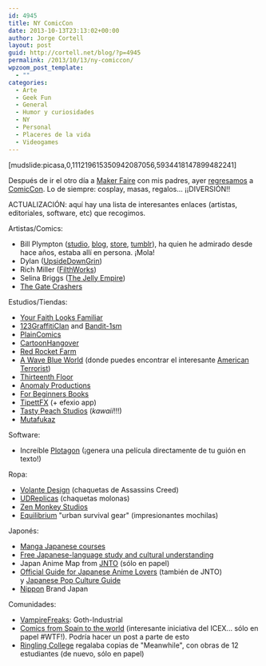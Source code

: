 ```yaml
---
id: 4945
title: NY ComicCon
date: 2013-10-13T23:13:02+00:00
author: Jorge Cortell
layout: post
guid: http://cortell.net/blog/?p=4945
permalink: /2013/10/13/ny-comiccon/
wpzoom_post_template:
  - ""
categories:
  - Arte
  - Geek Fun
  - General
  - Humor y curiosidades
  - NY
  - Personal
  - Placeres de la vida
  - Videogames
---
```

[mudslide:picasa,0,111219615350942087056,5934418147899482241]

Después de ir el otro día a <a title="http://makerfaire.com/new-york-2013/" href="http://makerfaire.com/new-york-2013/" target="_blank">Maker Faire</a> con mis padres, ayer <a title="http://cortell.net/blog/?p=4357" href="http://cortell.net/blog/?p=4357" target="_blank">regresamos</a> a <a title="http://www.newyorkcomiccon.com" href="http://www.newyorkcomiccon.com" target="_blank">ComicCon</a>. Lo de siempre: cosplay, masas, regalos... ¡¡DIVERSIÓN!!

ACTUALIZACIÓN: aquí hay una lista de interesantes enlaces (artistas, editoriales, software, etc) que recogimos.

Artistas/Comics:

  * Bill Plympton (<a title="http://plymptoons.com/" href="http://plymptoons.com/" target="_blank">studio</a>, <a title="http://scribblejunkies.blogspot.com/" href="http://scribblejunkies.blogspot.com/" target="_blank">blog</a>, <a title="http://www.plymptoonstore.com/" href="http://www.plymptoonstore.com/" target="_blank">store</a>, <a title="http://www.plymptoons.tumblr.com/" href="http://www.plymptoons.tumblr.com/" target="_blank">tumblr</a>), ha quien he admirado desde hace años, estaba allí en persona. ¡Mola!
  * Dylan (<a title="http://upsidedowngrin.com/" href="http://upsidedowngrin.com/" target="_blank">UpsideDownGrin</a>)
  * Rich Miller (<a title="http://richmillerart.com/" href="http://richmillerart.com/" target="_blank">FilthWorks</a>)
  * Selina Briggs (<a title="http://www.thejellyempire.com/" href="http://www.thejellyempire.com/" target="_blank">The Jelly Empire</a>)
  * <a title="http://thegatecrashers.com/" href="http://thegatecrashers.com/" target="_blank">The Gate Crashers</a>

Estudios/Tiendas:

  * <a title="http://www.yourfaithlooksfamiliar.com/" href="http://www.yourfaithlooksfamiliar.com/" target="_blank">Your Faith Looks Familiar</a>
  * <a title="http://www.123klan.com/" href="http://www.123klan.com/" target="_blank">123GraffitiClan</a> and <a title="http://bandit-1sm.com" href="http://bandit-1sm.com" target="_blank">Bandit-1sm</a>
  * <a title="http://www.plaincomics.com/" href="http://www.plaincomics.com/" target="_blank">PlainComics</a>
  * <a title="http://cartoonhangover.com/warrior/" href="http://cartoonhangover.com/warrior/" target="_blank">CartoonHangover</a>
  * <a title="http://www.redrocketfarm.com/" href="http://www.redrocketfarm.com/" target="_blank">Red Rocket Farm</a>
  * <a title="http://awaveblueworld.com/" href="http://awaveblueworld.com/" target="_blank">A Wave Blue World</a> (donde puedes encontrar el interesante <a title="http://awaveblueworld.com/american-terrorist/" href="http://awaveblueworld.com/american-terrorist/" target="_blank">American Terrorist</a>)
  * <a title="http://thirteenthfloor.us/" href="http://thirteenthfloor.us/" target="_blank">Thirteenth Floor</a>
  * <a title="http://www.experienceanomaly.com/anomaly-productions/" href="http://www.experienceanomaly.com/anomaly-productions/" target="_blank">Anomaly Productions</a>
  * <a title="http://www.forbeginnersbooks.com/" href="http://www.forbeginnersbooks.com/" target="_blank">For Beginners Books</a>
  * <a title="https://www.youtube.com/user/tippettfx" href="https://www.youtube.com/user/tippettfx" target="_blank">TipettFX</a> (+ efexio app)
  * <a title="http://tastypeachstudios.com/" href="http://tastypeachstudios.com/" target="_blank">Tasty Peach Studios</a> (_kawaii_!!!)
  * <a title="http://www.mutafukaz.com/en/accueil.html" href="http://www.mutafukaz.com/en/accueil.html" target="_blank">Mutafukaz</a>

Software:

  * Increíble <a title="https://plotagon.com/" href="https://plotagon.com/" target="_blank">Plotagon</a> (¡genera una película directamente de tu guión en texto!)

Ropa:

  * <a title="http://www.volantedesign.us/" href="http://www.volantedesign.us/" target="_blank">Volante Design</a> (chaquetas de Assassins Creed)
  * <a title="http://udreplicas.com/" href="http://udreplicas.com/" target="_blank">UDReplicas</a> (chaquetas molonas)
  * <a title="http://zenmonkeystudios.com/" href="http://zenmonkeystudios.com/" target="_blank">Zen Monkey Studios</a>
  * <a title="http://www.equnit.com/equilibrium/" href="http://www.equnit.com/equilibrium/" target="_blank">Equilibrium</a> "urban survival gear" (impresionantes mochilas)

Japonés:

  * <a title="http://manga-de.com/index.php" href="http://manga-de.com/index.php" target="_blank">Manga Japanese courses</a> 
  * <a title="http://www.erin.ne.jp/" href="http://www.erin.ne.jp/" target="_blank">Free Japanese-language study and cultural understanding</a>
  * Japan Anime Map from <a title="http://www.jnto.go.jp/" href="http://www.jnto.go.jp/" target="_blank">JNTO</a> (sólo en papel)
  * <a title="http://otakumode.com/sp/visit_japan" href="http://otakumode.com/sp/visit_japan" target="_blank">Official Guide for Japanese Anime Lovers</a> (también de JNTO) y <a title="http://japantravelinfo.com/popculture/" href="http://japantravelinfo.com/popculture/" target="_blank">Japanese Pop Culture Guide</a>
  * <a title="http://www.heibonsha.co.jp/nippon/nippon-e.html" href="http://www.heibonsha.co.jp/nippon/nippon-e.html" target="_blank">Nippon</a> Brand Japan

Comunidades:

  * <a title="http://vampirefreaks.com/" href="http://vampirefreaks.com/" target="_blank">VampireFreaks</a>: Goth-Industrial
  * <a title="http://www.icex.es/icex/cda/controller/pageICEX/0,6558,5518394_5519002_5630587_4685173_Todos%252BPrioritarios_-1_p5762650,00.html?estado=3" href="http://www.icex.es/icex/cda/controller/pageICEX/0,6558,5518394_5519002_5630587_4685173_Todos%252BPrioritarios_-1_p5762650,00.html?estado=3" target="_blank">Comics from Spain to the world</a> (interesante iniciativa del ICEX... sólo en papel #WTF!). Podría hacer un post a parte de esto
  * <a title="http://www.ringling.edu/" href="http://www.ringling.edu/" target="_blank">Ringling College</a> regalaba copias de "Meanwhile", con obras de 12 estudiantes (de nuevo, sólo en papel)

&nbsp;